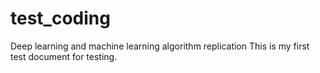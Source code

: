 # test_coding
Deep learning and machine learning algorithm replication
This is my first test document for testing.
